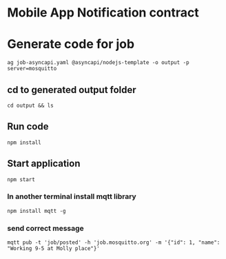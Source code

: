 # Mobile App Notification contract

# Generate code for job
```
ag job-asyncapi.yaml @asyncapi/nodejs-template -o output -p server=mosquitto
```

## cd to generated output folder
```
cd output && ls
```

## Run code
```
npm install
```

## Start application
```
npm start
```

### In another terminal install mqtt library
```
npm install mqtt -g
```

### send correct message
```
mqtt pub -t 'job/posted' -h 'job.mosquitto.org' -m '{"id": 1, "name": "Working 9-5 at Molly place"}'

```